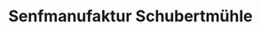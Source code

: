 ---
title: "Senfmanufaktur Schubertmühle"
url: /striegistal/senfmanufaktur-schubertmuehle/
shop: Hofladen
---